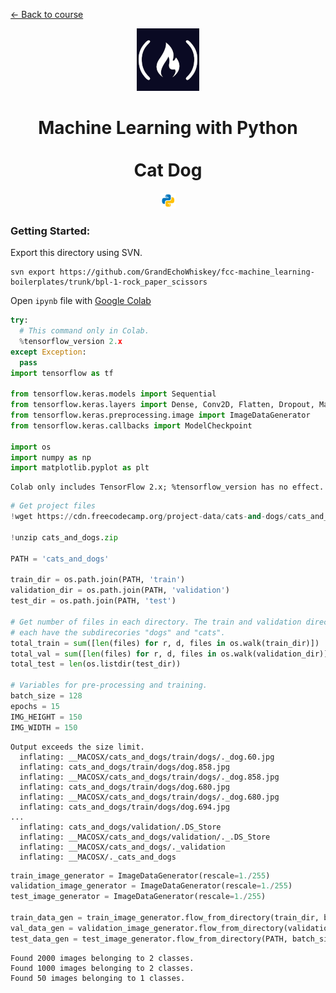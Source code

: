 [<- Back to course](https://github.com/GrandEchoWhiskey/fcc-machine_learning-boilerplates/README.md)

<p align="center"><a href="https://www.freecodecamp.org/learn/machine-learning-with-python/">
  <img src="https://github.com/GrandEchoWhiskey/grandechowhiskey/blob/main/icons/course/fcc100.png" /><br>
</a></p>
<h1 align="center">Machine Learning with Python<br><br>Cat Dog</h1>

<p align="center"><a href="#">
  <img src="https://github.com/GrandEchoWhiskey/grandechowhiskey/blob/main/icons/programming/python.png" />
</a></p>

### Getting Started:
Export this directory using SVN.
```
svn export https://github.com/GrandEchoWhiskey/fcc-machine_learning-boilerplates/trunk/bpl-1-rock_paper_scissors
```
Open `ipynb` file with [Google Colab](https://colab.research.google.com)

```py
try:
  # This command only in Colab.
  %tensorflow_version 2.x
except Exception:
  pass
import tensorflow as tf

from tensorflow.keras.models import Sequential
from tensorflow.keras.layers import Dense, Conv2D, Flatten, Dropout, MaxPooling2D, BatchNormalization
from tensorflow.keras.preprocessing.image import ImageDataGenerator
from tensorflow.keras.callbacks import ModelCheckpoint

import os
import numpy as np
import matplotlib.pyplot as plt
```
```
Colab only includes TensorFlow 2.x; %tensorflow_version has no effect.
```
```py
# Get project files
!wget https://cdn.freecodecamp.org/project-data/cats-and-dogs/cats_and_dogs.zip

!unzip cats_and_dogs.zip

PATH = 'cats_and_dogs'

train_dir = os.path.join(PATH, 'train')
validation_dir = os.path.join(PATH, 'validation')
test_dir = os.path.join(PATH, 'test')

# Get number of files in each directory. The train and validation directories
# each have the subdirecories "dogs" and "cats".
total_train = sum([len(files) for r, d, files in os.walk(train_dir)])
total_val = sum([len(files) for r, d, files in os.walk(validation_dir)])
total_test = len(os.listdir(test_dir))

# Variables for pre-processing and training.
batch_size = 128
epochs = 15
IMG_HEIGHT = 150
IMG_WIDTH = 150
```
```
Output exceeds the size limit.
  inflating: __MACOSX/cats_and_dogs/train/dogs/._dog.60.jpg  
  inflating: cats_and_dogs/train/dogs/dog.858.jpg  
  inflating: __MACOSX/cats_and_dogs/train/dogs/._dog.858.jpg  
  inflating: cats_and_dogs/train/dogs/dog.680.jpg  
  inflating: __MACOSX/cats_and_dogs/train/dogs/._dog.680.jpg  
  inflating: cats_and_dogs/train/dogs/dog.694.jpg  
...
  inflating: cats_and_dogs/validation/.DS_Store  
  inflating: __MACOSX/cats_and_dogs/validation/._.DS_Store  
  inflating: __MACOSX/cats_and_dogs/._validation  
  inflating: __MACOSX/._cats_and_dogs
```
```py
train_image_generator = ImageDataGenerator(rescale=1./255)
validation_image_generator = ImageDataGenerator(rescale=1./255)
test_image_generator = ImageDataGenerator(rescale=1./255)

train_data_gen = train_image_generator.flow_from_directory(train_dir, batch_size=batch_size, shuffle=False, color_mode='rgb', target_size=(IMG_HEIGHT, IMG_WIDTH), class_mode='binary')
val_data_gen = validation_image_generator.flow_from_directory(validation_dir, batch_size=batch_size, shuffle=False, color_mode='rgb', target_size=(IMG_HEIGHT, IMG_WIDTH), class_mode='binary')
test_data_gen = test_image_generator.flow_from_directory(PATH, batch_size=1, shuffle=False, color_mode='rgb', target_size=(IMG_HEIGHT, IMG_WIDTH), class_mode='binary', classes=['test'],)
```
```
Found 2000 images belonging to 2 classes.
Found 1000 images belonging to 2 classes.
Found 50 images belonging to 1 classes.
```